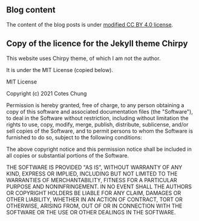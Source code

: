 ## Blog content

The content of the blog posts is under
[modified CC BY 4.0 license](https://github.com/Hrovatin/Hrovatin.github.io/tree/main/_tabs/license.md).

## Copy of the licence for the Jekyll theme Chirpy

This website uses Chirpy theme, of which I am not the author. 

It is under the MIT License (copied below).

MIT License

Copyright (c) 2021 Cotes Chung

Permission is hereby granted, free of charge, to any person obtaining a copy
of this software and associated documentation files (the "Software"), to deal
in the Software without restriction, including without limitation the rights
to use, copy, modify, merge, publish, distribute, sublicense, and/or sell
copies of the Software, and to permit persons to whom the Software is
furnished to do so, subject to the following conditions:

The above copyright notice and this permission notice shall be included in all
copies or substantial portions of the Software.

THE SOFTWARE IS PROVIDED "AS IS", WITHOUT WARRANTY OF ANY KIND, EXPRESS OR
IMPLIED, INCLUDING BUT NOT LIMITED TO THE WARRANTIES OF MERCHANTABILITY,
FITNESS FOR A PARTICULAR PURPOSE AND NONINFRINGEMENT. IN NO EVENT SHALL THE
AUTHORS OR COPYRIGHT HOLDERS BE LIABLE FOR ANY CLAIM, DAMAGES OR OTHER
LIABILITY, WHETHER IN AN ACTION OF CONTRACT, TORT OR OTHERWISE, ARISING FROM,
OUT OF OR IN CONNECTION WITH THE SOFTWARE OR THE USE OR OTHER DEALINGS IN THE
SOFTWARE.
